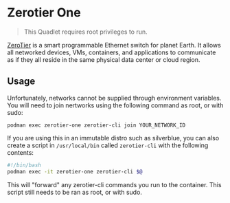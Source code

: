 # Zerotier One

> This Quadlet requires root privileges to run.

[ZeroTier](https://www.zerotier.com/) is a smart programmable Ethernet switch for planet Earth. It allows all networked devices, VMs, containers, and applications to communicate as if they all reside in the same physical data center or cloud region.

## Usage

Unfortunately, networks cannot be supplied through environment variables. You will need to join nertworks using the following command as root, or with sudo:

`podman exec zerotier-one zerotier-cli join YOUR_NETWORK_ID`

If you are using this in an immutable distro such as silverblue, you can also create a script in `/usr/local/bin` called `zerotier-cli` with the following contents:

```bash
#!/bin/bash
podman exec -it zerotier-one zerotier-cli $@
```

This will "forward" any zerotier-cli commands you run to the container. This script still needs to be ran as root, or with sudo.